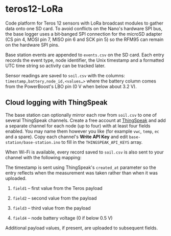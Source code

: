 # teros12-LoRa
Code platform for Teros 12 sensors with LoRa broadcast modules to gather data onto
one SD card. To avoid conflicts on the Nano's hardware SPI bus, the base logger
uses a bit‑banged SPI connection for the microSD adapter (CS pin 4, MOSI pin 7,
MISO pin 6 and SCK pin 5) so the RFM95 can remain on the hardware SPI pins.

Base station events are appended to `events.csv` on the SD card. Each entry
records the event type, node identifier, the Unix timestamp and a formatted UTC
time string so activity can be tracked later.

Sensor readings are saved to `soil.csv` with the columns:
`timestamp,battery,node_id,<values…>` where the battery column comes from the
PowerBoost's LBO pin (0 V when below about 3.2 V).

## Cloud logging with ThingSpeak

The base station can optionally mirror each row from `soil.csv` to one of
several ThingSpeak channels. Create a free account at
[ThingSpeak](https://thingspeak.com) and add a separate channel for each node
(up to four) with at least four fields enabled. You may name them however you
like (for example `vwc`, `temp`, `ec` and a spare). Copy each channel's
**Write API Key** and edit `base-station/base-station.ino` to fill in the
`THINGSPEAK_API_KEYS` array.

When Wi-Fi is available, every record saved to `soil.csv` is also sent to your
channel with the following mapping:

The timestamp is sent using ThingSpeak's `created_at` parameter so the entry
reflects when the measurement was taken rather than when it was uploaded.

1. `field1` – first value from the Teros payload
2. `field2` – second value from the payload
3. `field3` – third value from the payload

4. `field4` – node battery voltage (0 if below 0.5&nbsp;V)

Additional payload values, if present, are uploaded to subsequent fields.
